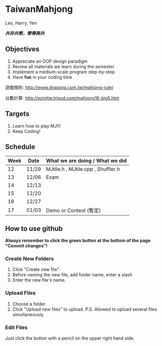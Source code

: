 # TaiwanMahjong
Leo, Harry, Yen

***共存共榮，榮辱與共***

## Objectives
1. Appreciate an OOP design paradigm
2. Review all materials we learn during the semester
3. Implement a medium-scale program step-by-step
4. Have **fun** in your coding time

遊戲規則: http://www.dragona.com.tw/mahjong-rule/

台數計算: http://ezmjtw.tripod.com/mahjong16-big5.htm

## Targets
1. Learn how to play MJ!!!
2. Keep Coding!

## Schedule
| Week | Date  | What we are doing / What we did                          |
| ---- | ----- | -------------------------------------------------------- |
| 12   | 11/29 | MJtile.h , MJtile.cpp , Shuffler.h                       |
| 13   | 12/06 | Exam                                                     |
| 14   | 12/13 |  |
| 15   | 12/20 |  |
| 16   | 12/27 |  |
| 17   | 01/03 | Demo or Contest (暫定)                                   |

## How to use github
**Always remember to click the green button at the bottom of the page "Commit changes"!**
### Create New Folders
1. Click "Create new file".
2. Before naming the new file, add folder name, enter a slash
3. Enter the new file's name.
### Upload Files
1. Choose a folder.
2. Click "Upload new files" to upload.
P.S. Allowed to upload several files simultaneously.
### Edit Files
Just click the button with a pencil on the upper right hand side.
